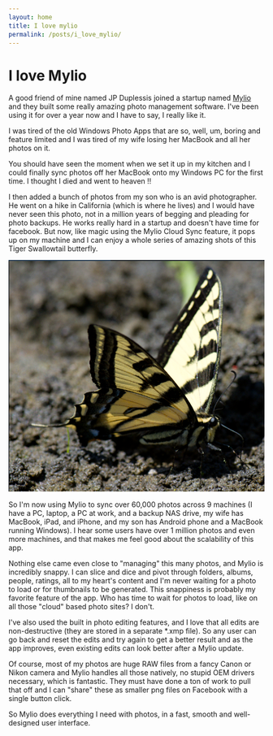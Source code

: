 ```yaml
---
layout: home
title: I love mylio
permalink: /posts/i_love_mylio/
---
```


# I love Mylio

A good friend of mine named JP Duplessis joined a startup named [Mylio](http://mylio.com/) and they built some really amazing photo management software.   I've been using it for over a year now and I have to say, I really like it.

I was tired of the old Windows Photo Apps that are so, well, um, boring and feature limited and I was tired of my wife losing her MacBook and all her photos on it.   

You should have seen the moment when we set it up in my kitchen and I could finally sync photos off her MacBook onto my Windows PC for the first time.  I thought I died and went to heaven !!

I then added a bunch of photos from my son who is an avid photographer.  He went on a hike in California (which is where he lives) and I would have never seen this photo, not in a million years of begging and pleading for photo backups.  He works really hard in a startup and doesn't have time for facebook.  But now, like magic using the Mylio Cloud Sync feature, it pops up on my machine and I can enjoy a whole series of amazing shots of this Tiger Swallowtail butterfly.  

![butterfly.png](butterfly.png)

So I'm now using Mylio to sync over 60,000 photos across 9 machines (I have a PC, laptop, a PC at work, and a backup NAS drive, my wife has MacBook, iPad, and iPhone, and my son has Android phone and a MacBook running Windows).  I hear some users have over 1 million photos and even more machines, and that makes me feel good about the scalability of this app.  

Nothing else came even close to "managing" this many photos, and Mylio is incredibly snappy.  I can slice and dice and pivot through folders, albums, people, ratings, all to my heart's content and I'm never waiting for a photo to load or for thumbnails to be generated.  This snappiness is probably my favorite feature of the app.  Who has time to wait for photos to load, like on all those "cloud" based photo sites?  I don't.  

I've also used the built in photo editing features, and I love that all edits are non-destructive (they are stored in a separate *.xmp file).  So any user can go back and reset the edits and try again to get a better result and as the app improves, even existing edits can look better after a Mylio update.

Of course, most of my photos are huge RAW files from a fancy Canon or Nikon camera and Mylio handles all those natively, no stupid OEM drivers necessary, which is fantastic.  They must have done a ton of work to pull that off and I can "share" these as smaller png files on Facebook with a single button click.

So Mylio does everything I need with photos, in a fast, smooth and well-designed user interface.
